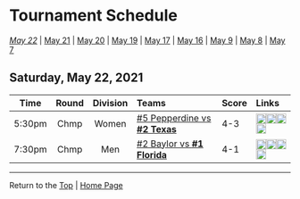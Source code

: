 <a name="top"></a>  

# Tournament Schedule  

*[May 22](./05-22.md)* &#124; [May 21](./05-21.md) &#124; [May 20](./05-20.md) &#124; [May 19](./05-19.md) &#124; [May 17](./05-17.md) &#124; [May 16](./05-16.md) &#124; [May 9](./05-09.md) &#124; [May 8](./05-08.md) &#124; [May 7](./05-07.md)

## Saturday, May 22, 2021 <a name="05-22"></a>  

| **Time** | **Round** | **Division** | **Teams** | **Score** | **Links** |  
| :------: | :-------: | :----------: | :-------- | :-------- | :-------- |  
| 5:30pm   | Chmp      | Women        | [#5 Pepperdine vs <b>#2 Texas</b>](../ncaaw/matches/R6_1-12_PEPP_vs_TEX.md) | 4-3       | <a href="http://scores.tennisticker.de/usa/ustanc/conf/league/sb.html?tournid=796&clubid=265-733&cn1=Texas&cn2=Pepperdine&ci1=265&ci2=733&lid=83" target="_blank"><img src="https://abs-0.twimg.com/emoji/v2/svg/1f4ca.svg" width="18" height="18" /></a><a href="https://www.ustanationalcampus.com/content/dam/nationalcampus/collegiate/ncaa2021/pdf/WFTEXPEPP.pdf" target="_blank"><img src="https://abs-0.twimg.com/emoji/v2/svg/1f4dd.svg" width="18" height="18" /></a><a href="https://www.usta.com/en/home/stay-current/national/texas-narrowly-defeats-pepperdine-to-win-2021-ncaa-women-s-title.html" target="_blank"><img src="https://abs-0.twimg.com/emoji/v2/svg/1f4f0.svg" width="18" height="18" /></a><a href="https://www.ustanationalcampus.com/content/dam/nationalcampus/collegiate/ncaa2021/pdf/WFTEXPEPPQuotes.pdf" target="_blank"><img src="https://abs-0.twimg.com/emoji/v2/svg/1f399.svg" width="18" height="18" /></a> |  
| 7:30pm   | Chmp      | Men          | [#2 Baylor vs <b>#1 Florida</b>](../ncaam/matches/R6_1-12_BAY_vs_FLA.md) | 4-1       | <a href="http://scores.tennisticker.de/usa/ustanc/conf/league/sb.html?tournid=797&clubid=251-552&cn1=Florida&cn2=Baylor&ci1=251&ci2=552&lid=82" target="_blank"><img src="https://abs-0.twimg.com/emoji/v2/svg/1f4ca.svg" width="18" height="18" /></a><a href="https://www.ustanationalcampus.com/content/dam/nationalcampus/collegiate/ncaa2021/pdf/MFFLABAY.pdf" target="_blank"><img src="https://abs-0.twimg.com/emoji/v2/svg/1f4dd.svg" width="18" height="18" /></a><a href="https://www.usta.com/en/home/stay-current/national/florida-tops-baylor--wins-first-ncaa-men-s-title-on-ben-shelton-.html" target="_blank"><img src="https://abs-0.twimg.com/emoji/v2/svg/1f4f0.svg" width="18" height="18" /></a><a href="https://www.ustanationalcampus.com/content/dam/nationalcampus/collegiate/ncaa2021/pdf/MFFLABAYQuotes.pdf" target="_blank"><img src="https://abs-0.twimg.com/emoji/v2/svg/1f399.svg" width="18" height="18" /></a> |  

------

Return to the [Top](#top) &#124; [Home Page](../../index.md)